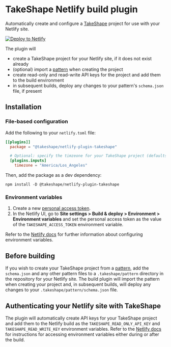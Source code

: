 # TakeShape Netlify build plugin

Automatically create and configure a [TakeShape](https://www.takeshape.io/) project for use with your Netlify site.

[![Deploy to Netlify](https://www.netlify.com/img/deploy/button.svg)](https://app.netlify.com/start/deploy?repository=https://github.com/takeshape/netlify-plugin-takeshape)

The plugin will
- create a TakeShape project for your Netlify site, if it does not exist already
- (optional) import a [pattern](https://app.takeshape.io/docs/import-export/patterns) when creating the project
- create read-only and read-write API keys for the project and add them to the build environment
- in subsequent builds, deploy any changes to your pattern's `schema.json` file, if present

## Installation

### File-based configuration

Add the following to your `netlify.toml` file:
```toml
[[plugins]]
  package = "@takeshape/netlify-plugin-takeshape"

  # Optional: specify the timzeone for your TakeShape project (defaults to "America/New_York")
  [plugins.inputs]
    timezone = "America/Los_Angeles"
```

Then, add the package as a dev dependency:
```
npm install -D @takeshape/netlify-plugin-takeshape
```

### Environment variables

1. Create a new [personal access token](https://app.takeshape.io/personal-access-tokens).
2. In the Netlify UI, go to **Site settings > Build & deploy > Environment > Environment variables** and set the personal access token as the value of the `TAKESHAPE_ACCESS_TOKEN` environment variable.

Refer to the [Netlify docs](https://docs.netlify.com/configure-builds/environment-variables/) for further information about configuring environment variables.

## Before building

If you wish to create your TakeShape project from a [pattern](https://app.takeshape.io/docs/import-export/patterns), add the `schema.json` and any other pattern files to a `.takeshape/pattern` directory in the repository for your Netlify site. The build plugin will import the pattern when creating your project and, in subsequent builds, will deploy any changes to your `.takeshape/pattern/schema.json` file.

## Authenticating your Netlify site with TakeShape

The plugin will automatically create API keys for your TakeShape project and add them to the Netlify build as the `TAKESHAPE_READ_ONLY_API_KEY` and `TAKESHAPE_READ_WRITE_KEY` environment variables. Refer to the [Netlify docs](https://docs.netlify.com/configure-builds/environment-variables/#access-variables) for instructions for accessing environment variables either during or after the build.
